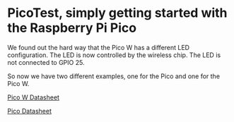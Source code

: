 # PicoTest, simply getting started with the Raspberry Pi Pico

We found out the hard way that the Pico W has a different LED configuration. The LED is now controlled by the wireless chip. The LED is not connected to GPIO 25. 

So now we have two different examples, one for the Pico and one for the Pico W.

[Pico W Datasheet](https://datasheets.raspberrypi.com/picow/pico-w-datasheet.pdf)

[Pico Datasheet](https://datasheets.raspberrypi.com/pico/pico-datasheet.pdf)